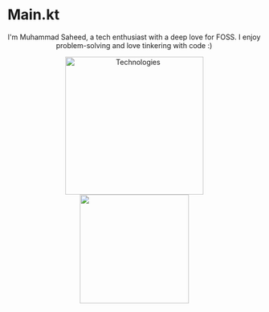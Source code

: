 # Main.kt

<p align="center">
  I'm Muhammad Saheed, a tech enthusiast with a deep love for FOSS. I enjoy problem-solving and love tinkering with code :)
</p>
   
<div align="center">
  <a href="https://github.com/MainKt?tab=repositories" align="center">
    <img height=275 src="https://github-readme-stats.vercel.app/api/top-langs/?username=MainKt&theme=transparent&hide_border=true&layout=compact&langs_count=12&locale=en&custom_title=Technologies" alt="Technologies" />
  </a>
</div>

<div align="center">
  <a href="https://github.com/anuraghazra/github-readme-stats" align="center">
    <img height=217 src="https://github-readme-stats.vercel.app/api?username=mainkt&hide_border=true&custom_title=Open%20Source&theme=transparent" />
  </a>
</div>
